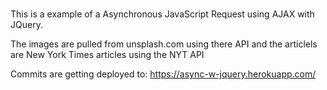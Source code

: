 # 
This is a example of a Asynchronous JavaScript Request using AJAX with JQuery.

The images are pulled from unsplash.com using there API and the articlels are New York Times articles using the NYT API

Commits are getting deployed to: https://async-w-jquery.herokuapp.com/
